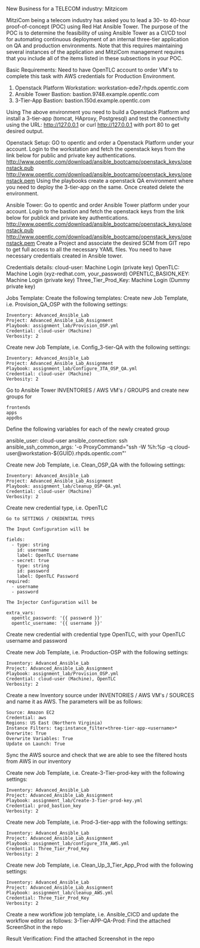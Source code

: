 New Business for a TELECOM industry: Mitzicom

MitziCom being a telecom industry has asked you to lead a 30- to 40-hour proof-of-concept (POC) using Red Hat Ansible Tower. The purpose of the POC is to determine the feasibility of using Ansible Tower as a CI/CD tool for automating continuous deployment of an internal three-tier application on QA and production environments. Note that this requires maintaining several instances of the application and  MitziCom management requires that you include all of the items listed in these subsections in your POC.

Basic Requirements:
Need to have OpenTLC account to order VM's to complete this task with AWS credentials for Production Environment.
1. Openstack Platform Workstation: workstation-ede7.rhpds.opentlc.com
2. Ansible Tower Bastion: bastion.9748.example.opentlc.com
3. 3-Tier-App Bastion: bastion.150d.example.opentlc.com

Using The above environment you need to build a Openstack Platform and install a 3-tier-app (tomcat, HAproxy, Postgresql) and test the connectivity using the URL: http://127.0.0.1 or curl http://127.0.0.1 with port 80 to get desired output.

Openstack Setup:
GO to opentlc and order a Openstack Platform under your account.
Login to the workstation and fetch the openstack keys from the link below for public and private key authentications.
http://www.opentlc.com/download/ansible_bootcamp/openstack_keys/openstack.pub
http://www.opentlc.com/download/ansible_bootcamp/openstack_keys/openstack.pem
Using the playbooks create a openstack QA environment where you need to deploy the 3-tier-app on the same.
Once created delete the environment.

Ansible Tower:
Go to opentlc and order Ansible Tower platform under your account.
Login to the bastion and fetch the openstack keys from the link below for publick and private key authentications.
http://www.opentlc.com/download/ansible_bootcamp/openstack_keys/openstack.pub
http://www.opentlc.com/download/ansible_bootcamp/openstack_keys/openstack.pem
Create a Project and associate the desired SCM from GIT repo to get full access to all the necessary YAML files.
You need to have necessary credentials created in Ansible tower.

Credentials details:
cloud-user: Machine Login (private key)
OpenTLC: Machine Login (xyz-redhat.com, your_password)
OPENTLC_BASION_KEY: Machine Login (private key)
Three_Tier_Prod_Key: Machine Login (Dummy private key)

Jobs Template:
Create the following templates:
Create new Job Template, i.e. Provision_QA_OSP with the following settings:

    Inventory: Advanced_Ansible_Lab
    Project: Advanced_Ansible_Lab_Assignment
    Playbook: assignment_lab/Provision_OSP.yml
    Credential: cloud-user (Machine)
    Verbosity: 2

Create new Job Template, i.e. Config_3-tier-QA with the following settings:

    Inventory: Advanced_Ansible_Lab
    Project: Advanced_Ansible_Lab_Assignment
    Playbook: assignment_lab/Configure_3TA_OSP_QA.yml
    Credential: cloud-user (Machine)
    Verbosity: 2

Go to Ansible Tower INVENTORIES / AWS VM's / GROUPS and create new groups for

    frontends
    apps
    appdbs

Define the following variables for each of the newly created group

ansible_user: cloud-user
ansible_connection: ssh
ansible_ssh_common_args: '-o ProxyCommand="ssh -W %h:%p -q cloud-user@workstation-${GUID}.rhpds.opentlc.com"'

Create new Job Template, i.e. Clean_OSP_QA with the following settings:

    Inventory: Advanced_Ansible_Lab
    Project: Advanced_Ansible_Lab_Assignment
    Playbook: assignment_lab/cleanup_OSP-QA.yml
    Credential: cloud-user (Machine)
    Verbosity: 2

Create new credential type, i.e. OpenTLC

    Go to SETTINGS / CREDENTIAL TYPES

    The Input Configuration will be

    fields:
      - type: string
        id: username
        label: OpenTLC Username
      - secret: true
        type: string
        id: password
        label: OpenTLC Password
    required:
      - username
      - password

    The Injector Configuration will be

    extra_vars:
      opentlc_password: '{{ password }}'
      opentlc_username: '{{ username }}'

Create new credential with credential type OpenTLC, with your OpenTLC username and password

Create new Job Template, i.e. Production-OSP with the following settings:

    Inventory: Advanced_Ansible_Lab
    Project: Advanced_Ansible_Lab_Assignment
    Playbook: assignment_lab/Provision_OSP.yml
    Credential: cloud-user (Machine), OpenTLC
    Verbosity: 2

Create a new Inventory source under INVENTORIES / AWS VM's / SOURCES and name it as AWS. The parameters will be as follows:

    Source: Amazon EC2
    Credential: aws
    Regions: US East (Northern Virginia)
    Instance Filters: tag:instance_filter=three-tier-app-<username>*
    Overwrite: True
    Overwrite Variables: True
    Update on Launch: True

Sync the AWS source and check that we are able to see the filtered hosts from AWS in our inventory

Create new Job Template, i.e. Create-3-Tier-prod-key with the following settings:

    Inventory: Advanced_Ansible_Lab
    Project: Advanced_Ansible_Lab_Assignment
    Playbook: assignment_lab/Create-3-Tier-prod-key.yml
    Credential: prod_bastion_key
    Verbosity: 2

Create new Job Template, i.e. Prod-3-tier-app with the following settings:

    Inventory: Advanced_Ansible_Lab
    Project: Advanced_Ansible_Lab_Assignment
    Playbook: assignment_lab/configure_3TA_AWS.yml
    Credential: Three_Tier_Prod_Key
    Verbosity: 2

Create new Job Template, i.e. Clean_Up_3_Tier_App_Prod with the following settings:

    Inventory: Advanced_Ansible_Lab
    Project: Advanced_Ansible_Lab_Assignment
    Playbook: assignment_lab/cleanup_AWS.yml
    Credential: Three_Tier_Prod_Key
    Verbosity: 2

Create a new workflow job template, i.e. Ansible_CICD and update the workflow editor as follows: 3-Tier-APP-QA-Prod:
Find the attached ScreenShot in the repo

Result Verification:
Find the attached Screenshot in the repo
